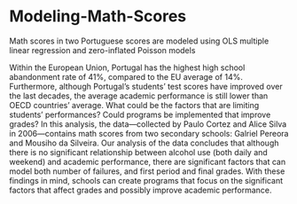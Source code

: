 # Modeling-Math-Scores
Math scores in two Portuguese scores are modeled using OLS multiple linear regression and zero-inflated Poisson models

Within the European Union, Portugal has the highest high school abandonment rate of 41%, compared to the EU average of 14%. Furthermore, although Portugal’s students’ test scores have improved over the last decades, the average academic performance is still lower than OECD countries’ average. What could be the factors that are limiting students’ performances? Could programs be implemented that improve grades? In this analysis, the data—collected by Paulo Cortez and Alice Silva in 2006—contains math scores from two secondary schools: Galriel Pereora and Mousiho da Silveira. Our analysis of the data concludes that although there is no significant relationship between alcohol use (both daily and weekend) and academic performance, there are significant factors that can model both number of failures, and first period and final grades. With these findings in mind, schools can create programs that focus on the significant factors that affect grades and possibly improve academic performance.
